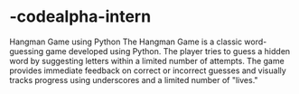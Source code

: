 # -codealpha-intern
Hangman Game using Python The Hangman Game is a classic word-guessing game developed using Python. The player tries to guess a hidden word by suggesting letters within a limited number of attempts. The game provides immediate feedback on correct or incorrect guesses and visually tracks progress using underscores and a limited number of "lives."
